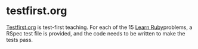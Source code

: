 testfirst.org
=============

[Testfirst.org](http://testfirst.org/) is test-first teaching. For each of the 15 [Learn Ruby](http://testfirst.org/learn_ruby)problems, a RSpec test file is provided, and the code needs to be written to make the tests pass. 